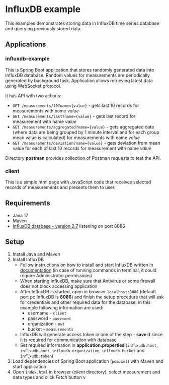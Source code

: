 # InfluxDB example

This examples demonstrates storing data in InfluxDB time series database and querying previously stored data.

## Applications

### influxdb-example

This is Spring Boot application that stores randomly generated data into InfluxDB database. Random values for measurements are periodically generated by background task. Application allows retrieving latest data using WebSocket protocol.

It has API with two actions:

- `GET /measurements/10?name={value}` - gets last 10 records for measurements with name *value*
- `GET /measurements/last?name={value}` - gets last record for measurement with name *value*
- `GET /measurements/aggregated?name={value}` - gets aggregated data (where data are being grouped by 1 minute interval and for each group mean value is calculated) for measurements with name *value*
- `GET /measurements/deviation?name={value}` - gets deviation from mean value for each of last 10 records for measurement with name *value*


Directory **postman** provides collection of Postman requests to test the API.

### client
This is a simple html page with JavaScript code that receives selected records of measurements and presents them to user.

## Requirements

* Java 17
* Maven
* [InfluxDB database - version 2.7](https://www.influxdata.com/) listening on port 8086

## Setup

1. Install Java and Maven
2. Install InfluxDB
   - Follow instructions on how to install and start InfluxDB written in [documentation](https://docs.influxdata.com/influxdb/v2/install/) (in case of running commands in terminal, it could require Administrator permissions)
   - When starting InfluxDB, make sure that Antivirus or some firewall does not block accessing application
   - After InfluxDB is started, open in browser `localhost:8086` (default port po InfluxDB is **8086**) and finish the setup procedure that will ask for credentials and other required data for the database; in this example following information are used:
      - username - `client`
      - password - `password`
      - organization - `nwt`
      - bucket - `measurements`
   - InfluxDB will generate access token in one of the step - **save it** since it is required for communication with database
   - Set required information in **application.properties** (`inflxudb.host`, `inflxudb.port`, `inflxudb.organization`, `inflxudb.bucket` and `inflxudb.token`)
3. Load dependencies of Spring Boot application (`pom.xml`) with Maven and start application
4. Open `index.html` in browser (*client* directory), select measurement and data types and click *Fetch* button
v